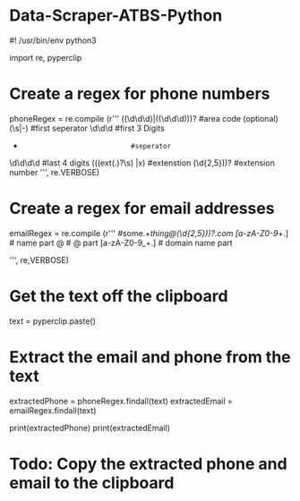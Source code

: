 # Data-Scraper-ATBS-Python
#! /usr/bin/env python3

import re, pyperclip

# Create a regex for phone numbers
phoneRegex = re.compile (r'''
((\d\d\d)|(\(\d\d\d)))?        #area code (optional)
(\s|-)                           #first seperator
\d\d\d                           #first 3 Digits
-                                #seperator
\d\d\d\d                        #last 4 digits
(((ext(\.)?\s) |x)                 #extenstion
(\d{2,5}))?                      #extension number
''', re.VERBOSE)

# Create a regex for email addresses
emailRegex = re.compile (r'''
#some.+_thing@(\d{2,5}))?.com
[a-zA-Z0-9_+.]    # name part
@    # @ part
[a-zA-Z0-9_+.]     # domain name part

''', re,VERBOSE)

# Get the text off the clipboard
text = pyperclip.paste()
# Extract the email and phone from the text
extractedPhone = phoneRegex.findall(text)
extractedEmail = emailRegex.findall(text)

print(extractedPhone)
print(extractedEmail)
# Todo: Copy the extracted phone and email to the clipboard

